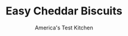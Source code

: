 ---
layout: ../../layouts/MarkdownPostLayout.astro
title: Easy Cheddar Biscuits
author: America's Test Kitchen
pubDate: 2023-03-15
description: "Cheese biscuits generally disappoint. Our goal was to master this recipe and make cheese-flavored biscuits with an airy texture and light crumb. Heres how we did it."
image_url: https://res.cloudinary.com/hksqkdlah/image/upload/ar_1:1,c_fill,dpr_2.0,f_auto,fl_lossy.progressive.strip_profile,g_faces:auto,q_auto:low,w_344/26384_sfs-easy-cheddar-biscuits-12
tags: ["Desserts or Baked Goods","Cheese","Breakfast & Brunch","Quick Breads","Cook's Country TV"]
calories: 2644
protein: 7
carbohydrates: 29
fats: 
fiber: 
ingredients: ["2 cups (10 ounces), all-purpose flour","2 teaspoons, sugar","2 teaspoons, baking powder","1/2 teaspoon, table salt","3 ounces, extra-sharp cheddar cheese, shredded (¾ cup)","1 1/2 cups, heavy cream"]
serves: 8
time: ""
instructions: ["Adjust oven rack to upper-middle position and heat oven to 425 degrees. Line baking sheet with parchment paper.","Whisk flour, sugar, baking powder, and salt together in medium bowl. Stir in 1/2 cup cheese. Add 1 1/4 cups cream and stir with wooden spoon until dough forms, about 30 seconds. Transfer dough from bowl to countertop, leaving dry, floury bits in bowl. In 1-tablespoon increments, add up to 1/4 cup cream to dry bits in bowl, mixing with wooden spoon after each addition, until moistened. Add moistened bits to rest of dough and knead by hand just until smooth, about 30 seconds.","Pat dough into 8-inch circle, cut into wedges, and place on prepared baking sheet. Bake until just beginning to brown, 7 to 9 minutes. Remove baking sheet from oven, sprinkle 1 1/2 teaspoons remaining cheese on each biscuit, and return to oven, rotating baking sheet from front to back. Bake until golden brown and cheese topping has melted, 7 to 9 minutes. Serve warm."]
nutrition: ["79 mg Potassium","230 mg Phosphorus","190 mg Calcium","1 mg Iron","14 mg Magnesium","215 mg Sodium","20 g Fat","2 mg Niacin (B3)","5 g Monounsaturated","71 mg Cholesterol","12 g Saturated","54 µg Folic acid","14 µg Folate (food)","2 g Sugars","1 µg Vitamin K","33 g Water","29 g Carbs","107 µg Folate equivalent (total)","7 g Protein","211 µg Vitamin A","330 kcal Energy","1 g Sugars, added","2644 calories"]
notes: "Bake the biscuits immediately after cutting them. Allowing them to stand for any length of time can decrease the leavening power of the baking powder and prevent the biscuits from rising properly in the oven."
---